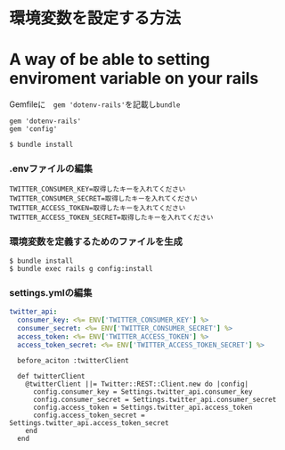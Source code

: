 # 環境変数を設定する方法
# A way of be able to setting enviroment variable on your rails

Gemfileに　`gem 'dotenv-rails'`を記載し`bundle`


``` :Gemfile
gem 'dotenv-rails'
gem 'config'
```

```
$ bundle install
```
### .envファイルの編集

``` :.env
TWITTER_CONSUMER_KEY=取得したキーを入れてください
TWITTER_CONSUMER_SECRET=取得したキーを入れてください
TWITTER_ACCESS_TOKEN=取得したキーを入れてください
TWITTER_ACCESS_TOKEN_SECRET=取得したキーを入れてください
```

### 環境変数を定義するためのファイルを生成

```
$ bundle install
$ bundle exec rails g config:install
```
### settings.ymlの編集

```:config/settings.yml
twitter_api:
  consumer_key: <%= ENV['TWITTER_CONSUMER_KEY'] %>
  consumer_secret: <%= ENV['TWITTER_CONSUMER_SECRET'] %>
  access_token: <%= ENV['TWITTER_ACCESS_TOKEN'] %>
  access_token_secret: <%= ENV['TWITTER_ACCESS_TOKEN_SECRET'] %>
```


``` controller
  before_aciton :twitterClient
  
  def twitterClient
    @twitterClient ||= Twitter::REST::Client.new do |config|
      config.consumer_key = Settings.twitter_api.consumer_key
      config.consumer_secret = Settings.twitter_api.consumer_secret
      config.access_token = Settings.twitter_api.access_token
      config.access_token_secret = Settings.twitter_api.access_token_secret
    end
  end
```